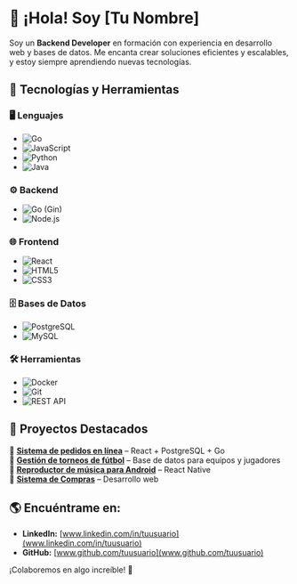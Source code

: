 # 👋 ¡Hola! Soy [Tu Nombre]

Soy un **Backend Developer** en formación con experiencia en desarrollo web y bases de datos. Me encanta crear soluciones eficientes y escalables, y estoy siempre aprendiendo nuevas tecnologías.

## 🚀 Tecnologías y Herramientas

### 🖥️ Lenguajes
- ![Go](https://img.shields.io/badge/Go-00ADD8?style=for-the-badge&logo=go&logoColor=white)
- ![JavaScript](https://img.shields.io/badge/JavaScript-F7DF1E?style=for-the-badge&logo=javascript&logoColor=black)
- ![Python](https://img.shields.io/badge/Python-3776AB?style=for-the-badge&logo=python&logoColor=white)
- ![Java](https://img.shields.io/badge/Java-007396?style=for-the-badge&logo=java&logoColor=white)

### ⚙️ Backend
- ![Go](https://img.shields.io/badge/Go-00ADD8?style=for-the-badge&logo=go&logoColor=white) (Gin)
- ![Node.js](https://img.shields.io/badge/Node.js-43853D?style=for-the-badge&logo=node.js&logoColor=white)

### 🌐 Frontend
- ![React](https://img.shields.io/badge/React-20232A?style=for-the-badge&logo=react&logoColor=61DAFB)
- ![HTML5](https://img.shields.io/badge/HTML5-E34F26?style=for-the-badge&logo=html5&logoColor=white)
- ![CSS3](https://img.shields.io/badge/CSS3-1572B6?style=for-the-badge&logo=css3&logoColor=white)

### 🗄️ Bases de Datos
- ![PostgreSQL](https://img.shields.io/badge/PostgreSQL-336791?style=for-the-badge&logo=postgresql&logoColor=white)
- ![MySQL](https://img.shields.io/badge/MySQL-4479A1?style=for-the-badge&logo=mysql&logoColor=white)

### 🛠️ Herramientas
- ![Docker](https://img.shields.io/badge/Docker-2496ED?style=for-the-badge&logo=docker&logoColor=white)
- ![Git](https://img.shields.io/badge/Git-F05032?style=for-the-badge&logo=git&logoColor=white)
- ![REST API](https://img.shields.io/badge/API-005571?style=for-the-badge&logo=api&logoColor=white)

## 📌 Proyectos Destacados

🔹 **[Sistema de pedidos en línea](#)** – React + PostgreSQL + Go  
🔹 **[Gestión de torneos de fútbol](#)** – Base de datos para equipos y jugadores  
🔹 **[Reproductor de música para Android](#)** – React Native  
🔹 **[Sistema de Compras](#)** – Desarrollo web  

## 🌎 Encuéntrame en:

- **LinkedIn:** [www.linkedin.com/in/tuusuario](www.linkedin.com/in/tuusuario)  
- **GitHub:** [www.github.com/tuusuario](www.github.com/tuusuario)  

¡Colaboremos en algo increíble! 🚀
